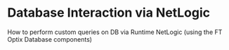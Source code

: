 # Database Interaction via NetLogic

How to perform custom queries on DB via Runtime NetLogic (using the FT Optix Database components)
